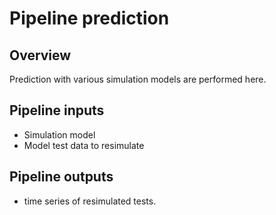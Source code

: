 # Pipeline prediction

## Overview

Prediction with various simulation models are performed here.


## Pipeline inputs

* Simulation model
* Model test data to resimulate

## Pipeline outputs

* time series of resimulated tests.
